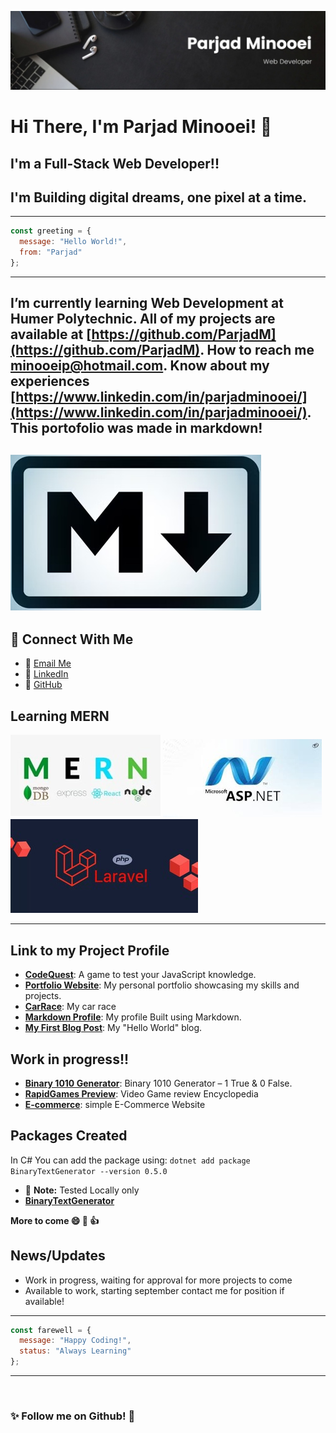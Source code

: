 ![Banner](./Banner.jpg)

# Hi There, I'm Parjad Minooei! 👋
## I'm a Full-Stack Web Developer!!
## I'm Building digital dreams, one pixel at a time.

---
```javascript
const greeting = {
  message: "Hello World!",
  from: "Parjad"
};
```
---

I’m currently learning **Web Development at Humer Polytechnic**.
All of my projects are available at [https://github.com/ParjadM](https://github.com/ParjadM).
How to reach me **minooeip@hotmail.com**.
Know about my experiences [https://www.linkedin.com/in/parjadminooei/](https://www.linkedin.com/in/parjadminooei/).
This portofolio was made in markdown!
---
![Leetcode](./markdown.jpg)
---

## 🔗 Connect With Me
* 📧 [Email Me](mailto:minooeip@hotmail.com)
* 💼 [LinkedIn](https://www.linkedin.com/in/parjadminooei/)
* 🐙 [GitHub](https://github.com/ParjadM)

## Learning MERN
![MERN FULL-STACK](./MERN.jpg)
![ASP.Net](./asp.jpg)
![Laravel](./Laravel.jpg)


---
## Link to my Project Profile
* **[CodeQuest](https://parjadm.github.io/CodeQuest/)**: A game to test your JavaScript knowledge.
* **[Portfolio Website](https://parjadm.github.io/Portfolio/)**: My personal portfolio showcasing my skills and projects.
* **[CarRace](https://parjadm.github.io/CSS-Animation/)**: My car race
* **[Markdown Profile](https://parjadm.github.io/markdown-portfolio/)**: My profile Built using Markdown.
* **[My First Blog Post](https://parjadm.github.io/blog-post/)**: My "Hello World" blog.


## Work in progress!!
* **[Binary 1010 Generator](http://binary1010generator.somee.com/)**: Binary 1010 Generator – 1 True & 0 False.
* **[RapidGames Preview](https://www.figma.com/proto/taxxCsthxBEdl2XScCNfkQ/RapidGames?node-id=0-1&t=AowqGof1qxJR8lcv-1)**: Video Game review Encyclopedia
* **[E-commerce](https://simple-e-commerce-s3aj.onrender.com/)**: simple E-Commerce Website

## Packages Created

In C# You can add the package using: ``dotnet add package BinaryTextGenerator --version 0.5.0``
* :memo: **Note:** Tested Locally only
* **[BinaryTextGenerator](https://www.nuget.org/packages/BinaryTextGenerator)**


**More to come 😄 🚀 👍**

## News/Updates
* Work in progress, waiting for approval for more projects to come
* Available to work, starting september contact me for position if available!

---
```javascript
const farewell = {
  message: "Happy Coding!",
  status: "Always Learning"
};
```
---

<img src="https://komarev.com/ghpvc/?username=ParjadM&style=flat-square&color=blue" alt=""/>

### ✨ Follow me on Github! 👋


